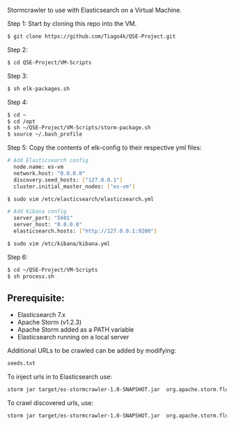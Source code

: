Stormcrawler to use with Elasticsearch on a Virtual Machine.

Step 1: Start by cloning this repo into the VM.

``` sh
$ git clone https://github.com/Tiago4k/QSE-Project.git
```

Step 2:
``` sh
$ cd QSE-Project/VM-Scripts
```

Step 3:
``` sh
$ sh elk-packages.sh
```

Step 4:
``` sh
$ cd ~
$ cd /opt
$ sh ~/QSE-Project/VM-Scripts/storm-package.sh
$ source ~/.bash_profile
```

Step 5:
Copy the contents of elk-config to their respective yml files:
``` sh
# Add Elasticsearch config
  node.name: es-vm
  network.host: "0.0.0.0"
  discovery.seed_hosts: ["127.0.0.1"]
  cluster.initial_master_nodes: ["es-vm"]

$ sudo vim /etc/elasticsearch/elasticsearch.yml

# Add Kibana config
  server_port: "5601"
  server_host: "0.0.0.0"
  elasticsearch.hosts: ["http://127.0.0.1:9200"]

$ sudo vim /etc/kibana/kibana.yml
```

Step 6:
``` sh
$ cd ~/QSE-Project/VM-Scripts
$ sh process.sh
```





## Prerequisite:
 * Elasticsearch 7.x
 * Apache Storm (v1.2.3)
 * Apache Storm added as a PATH variable
 * Elasticsearch running on a local server

Additional URLs to be crawled can be added by modifying:
``` sh
seeds.txt
```

To inject urls in to Elasticsearch use:
``` sh
storm jar target/es-stormcrawler-1.0-SNAPSHOT.jar  org.apache.storm.flux.Flux --local es-injector.flux --sleep 86400000
```
To crawl discovered urls, use:
``` sh
storm jar target/es-stormcrawler-1.0-SNAPSHOT.jar  org.apache.storm.flux.Flux --local es-crawler.flux
```
